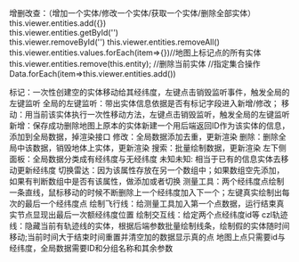 增删改查：（增加一个实体/修改一个实体/获取一个实体/删除全部实体）
this.viewer.entities.add({})  
this.viewer.entities.getById('')   
this.viewer.removeById('') 
this.viewer.entities.removeAll()  
this.viewer.entities.values.forEach(item=>{})//地图上标记点的所有实体
this.viewer.entities.remove(this.entity); //删除当前实体
//指定集合操作 Data.forEach(item=>this.viewer.entities.add())

标记：一次性创建空的实体移动给其经纬度，左键点击销毁监听事件，触发全局的左键监听
全局的左键监听：带出实体信息依据是否有标记字段进入新增/修改；
移动：用当前该实体执行一次性移动方法，左键点击销毁监听，触发全局的左键监听
新增：保存成功删除地图上原本的实体新建一个用后端返回ID作为该实体的信息，添加到全局数据，掉渲染接口
修改：全局数据添加去重，更新渲染
删除：删除全局中该数据，销毁地体上实体，更新渲染
搜索：批量绘制数据，更新渲染
左下侧面板：全局数据分类成有经纬度与无经纬度
未知未知: 相当于已有的信息实体去移动更新经纬度
切换雷达：因为该属性存放在另一个数组中；如果数组空先添加，如果有判断数组中是否有该属性，做添加或者切换
测量工具：两个经纬度点绘制一条直线，鼠标移动的时候不断删除上一个经纬度加入下一个；左键真实绘制出每次的最后一个经纬度点
绘制飞行线：给测量工具加入第一个点数据，运行结束真实节点显现出最后一次额经纬度位置
绘制交互线：给定两个点经纬度id等
czl轨迹线：隐藏当前有轨迹线的实体，根据后端参数批量绘制线条，绘制假的实体随时间移动;当前时间大于结束时间重置并清空加的数据显示真的点
地图上点只需要id与经纬度，全局数据需要ID和分组名称和其余参数